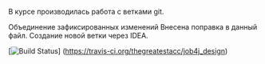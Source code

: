 В курсе производилась работа с ветками git.

Объединение зафиксированных изменений
Внесена поправка в данный файл.
Создание новой ветки через IDEA.

[![Build Status](https://travis-ci.org/thegreatestacc/job4j_design.svg?branch=master)]
(https://travis-ci.org/thegreatestacc/job4j_design)

